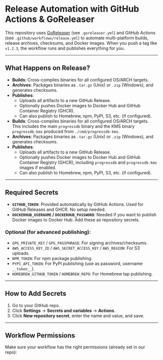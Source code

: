 # Release Automation with GitHub Actions & GoReleaser

This repository uses [GoReleaser](https://goreleaser.com/) (see `.goreleaser.yml`) and GitHub Actions (see `.github/workflows/release.yml`) to automate multi-platform builds, release archives, checksums, and Docker images. When you push a tag like `v1.2.3`, the workflow runs and publishes everything for you.

---

## What Happens on Release?

- **Builds**: Cross-compiles binaries for all configured OS/ARCH targets.
- **Archives**: Packages binaries as `.tar.gz` (Unix) or `.zip` (Windows), and generates checksums.
- **Publishes**:
  - Uploads all artifacts to a new GitHub Release.
  - Optionally pushes Docker images to Docker Hub and GitHub Container Registry (GHCR).
  - Can also publish to Homebrew, npm, PyPI, S3, etc. (if configured).
 - **Builds**: Cross-compiles binaries for all configured OS/ARCH targets. This includes the main `progressdb` binary and the KMS binary `progressdb-kms` produced from `./cmd/progressdb-kms`.
 - **Archives**: Packages binaries as `.tar.gz` (Unix) or `.zip` (Windows), and generates checksums.
 - **Publishes**:
   - Uploads all artifacts to a new GitHub Release.
   - Optionally pushes Docker images to Docker Hub and GitHub Container Registry (GHCR), including `progressdb` and `progressdb-kms` images if enabled.
   - Can also publish to Homebrew, npm, PyPI, S3, etc. (if configured).

---

## Required Secrets

- **`GITHUB_TOKEN`**: Provided automatically by GitHub Actions. Used for GitHub Releases and GHCR. No setup needed.
- **`DOCKERHUB_USERNAME` / `DOCKERHUB_PASSWORD`**: Needed if you want to publish Docker images to Docker Hub. Add these as repository secrets.

### Optional (for advanced publishing):

- `GPG_PRIVATE_KEY` / `GPG_PASSPHRASE`: For signing archives/checksums.
- `AWS_ACCESS_KEY_ID` / `AWS_SECRET_ACCESS_KEY` / `AWS_REGION`: For S3 uploads.
- `NPM_TOKEN`: For npm package publishing.
- `PYPI_API_TOKEN`: For PyPI publishing (use as password, username `__token__`).
- `HOMEBREW_GITHUB_TOKEN` / `HOMEBREW_REPO`: For Homebrew tap publishing.

---

## How to Add Secrets

1. Go to your GitHub repo.
2. Click **Settings** → **Secrets and variables** → **Actions**.
3. Click **New repository secret**, enter the name and value, and save.

---

## Workflow Permissions

Make sure your workflow has the right permissions (already set in our repo):
